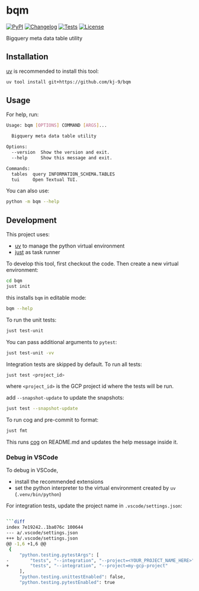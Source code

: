 # bqm

[![PyPI](https://img.shields.io/pypi/v/bqm.svg)](https://pypi.org/project/bqm/)
[![Changelog](https://img.shields.io/github/v/release/kj-9/bqm?include_prereleases&label=changelog)](https://github.com/kj-9/bqm/releases)
[![Tests](https://github.com/kj-9/bqm/actions/workflows/ci.yml/badge.svg)](https://github.com/kj-9/bqm/actions/workflows/ci.yml)
[![License](https://img.shields.io/badge/license-Apache%202.0-blue.svg)](https://github.com/kj-9/bqm/blob/master/LICENSE)

Bigquery meta data table utility

## Installation

[uv](https://github.com/astral-sh/uv) is recommended to install this tool:
```bash
uv tool install git+https://github.com/kj-9/bqm
```

## Usage

For help, run:
<!-- [[[cog
import cog
from bqm import cli
from click.testing import CliRunner
runner = CliRunner()
result = runner.invoke(cli.cli, ["--help"])
help = result.output.replace("Usage: cli", "Usage: bqm")
cog.out(
    f"```bash\n{help}\n```"
)
]]] -->
```bash
Usage: bqm [OPTIONS] COMMAND [ARGS]...

  Bigquery meta data table utility

Options:
  --version  Show the version and exit.
  --help     Show this message and exit.

Commands:
  tables  query INFORMATION_SCHEMA.TABLES
  tui     Open Textual TUI.

```
<!-- [[[end]]] -->

You can also use:
```bash
python -m bqm --help
```

## Development

This project uses:
- [uv](https://github.com/astral-sh/uv) to manage the python virtual environment
- [just](https://github.com/casey/just) as task runner

To develop this tool, first checkout the code. Then create a new virtual environment:
```bash
cd bqm
just init
```

this installs `bqm` in editable mode:
```bash
bqm --help
```

To run the unit tests:
```bash
just test-unit
```

You can pass additional arguments to `pytest`:
```bash
just test-unit -vv
```

Integration tests are skipped by default. To run all tests:
```bash
just test <project_id>
```
where `<project_id>` is the GCP project id where the tests will be run.

add `--snapshot-update` to update the snapshots:
```bash
just test --snapshot-update
```

To run cog and pre-commit to format:
```bash
just fmt
```
This runs [cog](https://cog.readthedocs.io/en/latest/) on README.md and updates the help message inside it.

### Debug in VSCode

To debug in VSCode,
- install the recommended extensions
- set the python interpreter to the virtual environment created by `uv` (`.venv/bin/python`)

For integration tests, update the project name in `.vscode/settings.json`:
```bash

```diff
index 7e19242..1ba076c 100644
--- a/.vscode/settings.json
+++ b/.vscode/settings.json
@@ -1,6 +1,6 @@
 {
     "python.testing.pytestArgs": [
-        "tests", "--integration", "--project=<YOUR_PROJECT_NAME_HERE>"
+        "tests", "--integration", "--project=my-gcp-project"
     ],
     "python.testing.unittestEnabled": false,
     "python.testing.pytestEnabled": true
```
